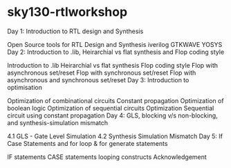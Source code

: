 # sky130-rtlworkshop
Day 1: Introduction to RTL design and Synthesis

Open Source tools for RTL Design and Synthesis
iverilog
GTKWAVE
YOSYS
Day 2: Introduction to .lib, Heirarchial vs flat synthesis and Flop coding style

Introduction to .lib
Heirarchial vs flat synthesis
Flop coding style
Flop with asynchronous set/reset
Flop with synchronous set/reset
Flop with asynchronous and synchronous set/reset
Day 3: Introduction to optimisation

Optimization of combinational circuits
Constant propagation
Optimization of boolean logic
Optimization of sequential circuits
Optimization Sequential circuit using constant propagation
Day 4: GLS, blocking v/s non-blocking, and synthesis-simulation mismatch

4.1 GLS - Gate Level Simulation
4.2 Synthesis Simulation Mismatch
Day 5: If Case Statements and for loop & for generate statements

IF statements
CASE statements
looping constructs
Acknowledgement

